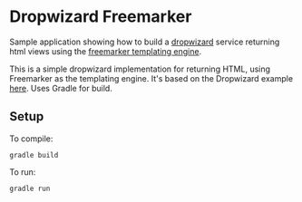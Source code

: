 # Dropwizard Freemarker

Sample application showing how to build a [dropwizard](http://www.dropwizard.io/) service returning html views using the [freemarker templating engine](http://freemarker.org/).

This is a simple dropwizard implementation for returning HTML, using Freemarker as the templating engine. It's based on the Dropwizard example [here](http://www.dropwizard.io/1.0.0/docs/manual/views.html). Uses Gradle for build.

## Setup

To compile:

```
gradle build
```

To run:

```
gradle run
```
